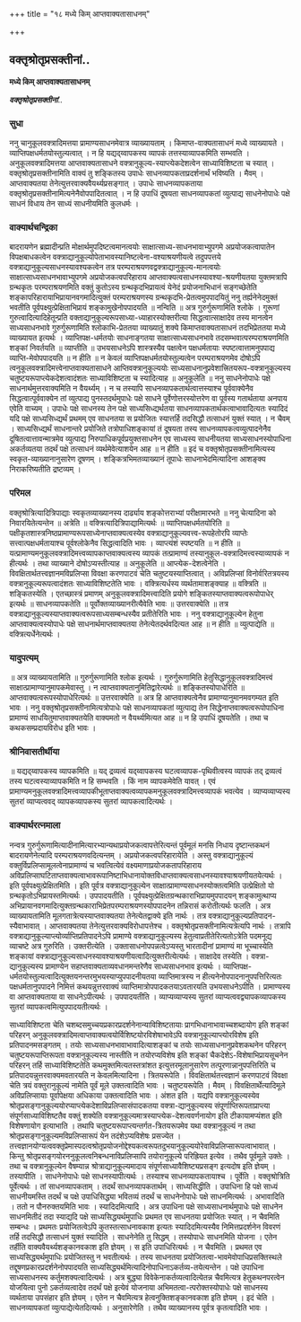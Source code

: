 +++
title = "१८ मध्ये किम् आप्तवाक्यतासाधनम्"

+++


## वक्तृश्रोतृप्रसक्तीनां..

**मध्ये किम् आप्तवाक्यतासाधनम्**

***वक्तृश्रोतृप्रसक्तीनां***..

### सुधा

ननु चानुकूलवक्त्रादिमत्तया प्रामाण्यसाधनमेवात्र व्याख्यायताम् । किमाप्त-वाक्यतासाधनं मध्ये व्याख्यायते । व्याप्तिपक्षधर्मतयोस्तुल्यत्वात् । न हि यद्यद्य्वापकस्य व्यापकं तत्तस्याव्यापकमिति सम्भवति । अनुकूलवक्त्रादिमत्तया आप्तवाक्यतासाधने वक्त्रानुकूल्य-स्याप्त्येकदेशत्वेन साध्याविशिष्टता च स्यात् । वक्तृश्रोतृप्रसक्तीनामिति वाक्यं तु शङ्कितस्य उपाधेः साधनव्यापकताप्रदर्शनार्थं भविष्यति । मैवम् । आप्तवाक्यतया तेनेत्युत्तरवाक्यवैयर्थ्यप्रसङ्गात् । उपाधेः साधनव्यापकताया वक्तृश्रोतृप्रसक्तीनामित्यनेनैवोपपादितत्वात् । न हि उपाधिं दूषयता साधनव्यापकतां व्युत्पाद्य साधनेनोपाधेः पक्षे साधनं विधाय तेन साध्यं साधनीयमिति कुलधर्मः ।

### वाक्यार्थचन्द्रिका

बादरायणेन ब्रह्मादीन्प्रति मोक्षार्थमुपदिष्टत्वमानत्वयोः साक्षात्साध्य-साधनभावाभ्युपगमे अप्रयोजकत्वापातेन विपक्षबाधकत्वेन वक्त्राद्यानुकूल्योपेताभावस्यानिष्टत्वेना-वश्याश्रयणीयत्वे तदुपपत्तये वक्त्राद्यानुकूल्यसाधनस्यावश्यकत्वेन तत्र परम्पराश्रयणवद्वक्त्राद्यानुकूल्य-मानत्वयोः साक्षात्साध्यसाधनभावाभ्युपगमे अप्रयोजकत्वपरिहाराय आप्तवाक्यत्वसाधनस्यावश्या-श्रयणीयतया युक्तमत्रापि ग्रन्थकृतः परम्पराश्रयणमिति वक्तुं कुतोऽस्य ग्रन्थकृदभिप्रायत्वं येनेदं प्रयोजनाभिधानं सङ्गच्छेतेति शङ्कापरिहारायाभिप्रायानवगमादित्युक्तं परम्पराश्रयणस्य ग्रन्थकृदभि-प्रेतत्वमुपपादयितुं ननु तर्ह्यनेनेदमुक्तं भवतीति पूर्वपक्ष्युत्प्रेक्षिताभिप्रायं शङ्कामुखेनोपपादयति ॥ नन्विति ॥ अत्र गुरुर्गुरूणामिति श्लोके । गुरूणां गुरुत्वादित्यादिहेतून्प्रति वक्ताद्यानुकूल्यरूपसाध्या-ध्याहारस्योक्तरीत्या सिद्धत्वात्साक्षादेव तस्य मानत्वेन साध्यसाधनभावे गुरुर्गुरूणामिति श्लोकाभि-प्रेततया व्याख्यातुं शक्ये किमाप्तवाक्यतासाधनं तदभिप्रेततया मध्ये व्याख्यायत इत्यर्थः । व्याप्तिपक्ष-धर्मतयोः साधनाङ्गतया साक्षात्साध्यसाधनभावे तदसम्भवात्परम्पराश्रयणमिति शङ्कां निवर्तयति ॥ व्याप्तीति ॥ उभयसाधनेऽपि शास्त्रस्यैव पक्षत्वेन पक्षधर्मतायाः स्पष्टत्वात्तामनुपपाद्य व्याप्ति-मेवोपपादयति ॥ न हीति ॥ न केवलं व्याप्तिपक्षधर्मतयोस्तुल्यत्वेन परम्पराश्रयणमेव दोषोऽपि त्वनुकूलवक्त्रादिमत्त्वेनाप्तवाक्यतासाधने आप्तिवक्त्रानुकूल्ययोः साध्यसाधनानुप्रवेशात्त्रितयरूप-वक्त्रानुकूल्यस्य चतुष्टयरूपाप्त्येकदेशत्वादंशतः साध्याविशिष्टता च स्यादित्याह ॥ अनुकूलेति ॥ ननु साधनेनोपाधेः पक्षे साधनार्थमुत्तरवाक्यमिति न वैयर्थ्यम् । न च तस्यापि साधनव्यापकतार्थत्वात्तस्याश्च पूर्ववाक्येनैव सिद्धत्वात्पूर्ववाक्येन तां व्युत्पाद्य पुनस्तदर्थमुपाधेः पक्षे साधने पूर्वेणोत्तरस्योत्तरेण वा पूर्वस्य गतार्थताया अनपाय एवेति वाच्यम् । उपाधेः पक्षे साधनस्य तेन पक्षे साध्यसिध्द्यर्थतया साधनव्यापकतार्थकत्वाभावादित्यतः स्यादिदं यदि पक्षे साध्यसिध्द्यर्थं प्रथमम् एव साधनतया स प्रयोजितः स्यात्तर्हि तदसिद्धौ तत्साधनं युक्तं स्यात् । न चैवम् । साध्यसिध्द्यर्थं साधनान्तरे प्रयोजिते तत्रोपाधिशङ्कायां तं दूषयता तस्य साधनव्यापकत्वव्युत्पादनेनैव दूषितत्वात्तावन्मात्रमेव व्युत्पाद्य निरुपाधिकपूर्वप्रयुक्तसाधनेन एव साध्यस्य साधनीयतया साध्यसाधनस्योपाधिना अकर्तव्यतया तदर्थं पक्षे तत्साधनं व्यर्थमेवेत्याशयेन आह ॥ न हीति ॥ इदं च वक्तृश्रोतृप्रसक्तीनामित्यस्य स्वकृत-व्याख्यानानुसारेण दूषणम् । शङ्कित्रभिमतव्याख्यानं तूपाधेः साधनाभेदमित्यादिना आशङ्क्य निराकरिष्यतीति द्रष्टव्यम् ।

### परिमल

वक्तृश्रोत्रित्यादित्रिपाद्याः स्वकृतव्याख्यानस्य दार्ढ्याय शङ्कोत्तराभ्यां परीक्षामारभते ॥ ननु चेत्यादिना को निवारयितेत्यन्तेन ॥ अत्रेति ॥ वक्त्रित्यादित्रिपाद्यामित्यर्थः ॥ व्याप्तिपक्षधर्मतयोरिति ॥ पक्षीकृतशास्त्रनिष्ठप्रामाण्यरूपसाध्येनाप्तवाक्यत्वस्येव वक्त्राद्यानुकूल्यवत्त्व-रूपहेतोरपि व्याप्तेः सत्त्वात्पक्षधर्मतायाश्च पूर्वश्लोकेनैव सिद्धत्वादिति भावः । व्याप्त्यंशं स्पष्टयति ॥ न हीति ॥ यत्प्रामाण्यमनुकूलवक्त्रादिमत्त्वव्यापकाप्तवाक्यत्वस्य व्यापकं तत्प्रामाण्यं तस्यानुकूल-वक्त्रादिमत्त्वस्याव्यापकं न हीत्यर्थः । तथा व्याख्याने दोषोऽप्यस्तीत्याह ॥ अनुकूलेति ॥ आप्त्येक-देशत्वेनेति । विवक्षितार्थतत्त्वज्ञानमविप्रलिप्सा विवक्षा करणपाटवं चेति चतुष्टयस्याप्तित्वात् । अविप्रलिप्सां विनोर्वरितत्रयस्य वक्त्रानुकूल्यरूपत्वादंशतः साध्याविशिष्टतेति भावः । वक्त्रित्यर्धस्य व्यर्थतामाशङ्क्याह ॥ वक्त्रिति ॥ शङ्कितस्येति । एतच्छास्त्रं प्रमाणम् अनुकूलवक्त्रादिमत्त्वादिति प्रयोगे शङ्कितस्याप्तवाक्यत्वरूपोपाधेर् इत्यर्थः ॥ साधनव्यापकतेति ॥ पूर्वोक्तव्याख्यानरीत्यैवेति भावः ॥ उत्तरवाक्येति ॥ तत्र वक्त्राद्यानुकूल्यस्याप्तवाक्यत्वरूपसाध्यसम्बन्धस्यैव प्रतीतेरिति भावः । ननु वक्त्राद्यानुकूल्येन हेतुना आप्तवाक्यत्वस्योपाधेः पक्षे साधनार्थमाप्तवाक्यतया तेनेत्येतदर्थवदित्यत आह ॥ न हीति ॥ व्युत्पाद्येति ॥ वक्त्रित्यर्धेनेत्यर्थः ।

### यादुपत्यम्

॥ अत्र व्याख्यायतामिति ॥ गुरुर्गुरूणामिति श्लोक इत्यर्थः । गुरुर्गुरूणामिति हेतुसिद्धानुकूलवक्त्रादिमत्त्वं साक्षात्प्रामाण्यानुमापकमेवास्तु । न त्वाप्तवाक्यतानुमितिद्वारेत्यर्थः ॥ शङ्कितस्योपाधेरिति ॥ आप्तवाक्यत्वरूपस्योपाधेरित्यर्थः ॥ उत्तरवाक्येति ॥ अत्र हि आप्तवाक्यत्वेनैव प्रामाण्यानुमानमवगम्यत इति भावः । ननु वक्तृश्रोतृप्रसक्तीनामित्यत्रोपाधेः पक्षे साधनव्यापकतां व्युत्पाद्य तेन सिद्धेनाप्तवाक्यत्वरूपोपाधिना प्रामाण्यं साधयितुमाप्तवाक्यतयेति वाक्यमतो न वैयर्थ्यमित्यत आह ॥ न हि उपाधिं दूषयतेति । तथा च कथकसम्प्रदायविरोध इति भावः ।

### श्रीनिवासतीर्थीया

॥ यद्यद्य्वापकस्य व्यापकमिति ॥ यद् द्रव्यत्वं यद्य्वापकस्य घटत्वव्यापक-पृथिवीत्वस्य व्यापकं तद् द्रव्यत्वं तस्य घटत्वस्याव्यापकमिति न हि सम्भवति । किं नाम व्यापकमेवेति यावत् । एवं प्रामाण्यमनुकूलवक्त्रादिमत्त्वव्यापकीभूताप्तवाक्यत्वव्यापकमनुकूलवक्त्रादिमत्त्वव्यापकं भवत्येव । व्याप्यव्याप्यस्य सुतरां व्याप्यत्ववद् व्यापकव्यापकस्य सुतरां व्यापकत्वादित्यर्थः ।

### वाक्यार्थरत्नमाला

नन्वत्र गुरुर्गुरूणामित्यादीनामित्यारभ्यान्यथाप्रयोजकत्वापत्तेरित्यन्तं पूर्वमूलं मनसि निधाय दृष्टान्तकथनं बादरायणेनेत्यादि परम्पराश्रयणवदित्यन्तम् । अप्रयोजकत्वपरिहारायेति । अस्तु वक्त्राद्यानुकूल्यं वक्तुर्विप्रलिप्सामूलत्वेनाप्रामाण्यं च भवत्वित्येवं वक्ष्यमाणाप्रयोजकतापरिहाराय अविप्रलिप्साघटिताप्तवाक्यत्वाभावरूपानिष्टाभिधानायोक्तविधाप्तवाक्यत्वसाधनस्यावश्याश्रयणीयतयेत्यर्थः । इति पूर्वपक्ष्युत्प्रेक्षितमिति । इति पूर्वत्र वक्त्राद्यानुकूल्येन साक्षात्प्रामाण्यसाधनस्योक्तत्वमिति उत्प्रेक्षितो यो ग्रन्थकृतोऽभिप्रायस्तमित्यर्थः । उपपादयतीति । पूर्वपक्ष्युत्प्रेक्षितग्रन्थकाराभिप्रायमुपपादयन् शङ्कामुत्थाप्य अभिप्रायानवगमादित्युक्तग्रन्थकाराभिप्रेतपरम्पराश्रयणस्योपपादनेन तन्निरासं करोतीत्यर्थः फलति । अत्र व्याख्यायतामिति मूलगतात्रेत्यस्याप्तवाक्यतया तेनेत्येतद्वाक्ये इति नार्थः । तत्र वक्त्राद्यानुकूल्यप्रतिपादन-स्यैवाभावात् । आप्तवाक्यतया तेनेत्युत्तरवाक्यविरोधापत्तेश्च । वक्तृश्रोतृप्रसक्तीनामित्यत्रेत्यपि नार्थः । तत्रापि वक्त्राद्यानुकूल्याप्त्योर्व्याप्तिप्रतिपादनेऽपि प्रामाण्ये वक्त्राद्यानुकूल्यस्य हेतुत्वाप्रतीतेरित्यतोऽत्रेति पदमनूद्य व्याचष्टे अत्र गुरुरिति । उक्तरीत्येति । उक्तासाधनोपपन्नत्वेऽप्यस्तु भारतादीनां प्रामाण्यं मा भूच्चास्येति शङ्कायां वक्त्राद्यानुकूल्यसाधनस्यावश्याश्रयणीयत्वादित्युक्तरीत्येत्यर्थः । साक्षादेव तस्येति । वक्त्रा-द्यानुकूल्यस्य प्रामाण्येन सहाप्तवाक्यताव्यवधानमन्तरेणैव साध्यसाधनभाव इत्यर्थः । व्याप्तिपक्ष-धर्मतयोस्तुल्यत्वादित्युक्तयनन्तरमुभयस्याप्युपपादनीयतया व्याप्तिमात्रस्य न हीत्यनेनोपपादनानुपपत्तिरित्यतः पक्षधर्मतानुपपादने निमित्तं कथयन्नुत्तरवाक्यं व्याप्तिमात्रोपपादकतयाऽवतारयति उभयसाधनेऽपीति । प्रामाण्यस्य वा आप्तवाक्यताया वा साधनेऽपीत्यर्थः । उपपादयतीति । व्याप्यव्याप्यस्य सुतरां व्याप्यत्ववद्व्यापकव्यापकस्य सुतरां व्यापकत्वमित्युपपादयतीत्यर्थः ।

साध्याविशिष्टता चेति चशब्दसमुच्चयप्रकारप्रदर्शनेनान्याविशिष्टतायाः प्रागभिधानाभावाच्चशब्दायोग इति शङ्कां परिहरन् अनुकूलवक्त्रादिमत्वाप्तवाक्यत्वयोर्विशिष्टयोरविशेषाभावेऽपि वक्त्रानुकूल्याप्त्योरविशेष इति प्रतिपादनमसङ्गतम् । तयोः साध्यसाधनभावाभावादित्याशङ्कां च तयोः साध्यसाधनानुप्रवेशकथनेन परिहरन् चतुष्टयरूपाप्तिरूपता वक्त्रानुकूल्यस्य नास्तीति न तयोरप्यविशेष इति शङ्कां चैकदेशेऽ-विशेषाभिप्रायसूचनेन परिहरन् तर्हि साध्याविशिष्टतेति कथमुक्तमित्यतस्तत्रांशत इत्युत्तरमूलानुसारेण तत्पूरणान्नानुपपत्तिरिति च प्रतिपादयन्नुत्तरवाक्यमवतारयति न केवलमित्यादिना । त्रितयरूपेति । विवक्षितार्थतत्त्वज्ञानं करणपाटवं विवक्षा चेति त्रयं वक्तुरानुकूल्यं नामेति पूर्वं मूले उक्तत्वादिति भावः । चतुष्टयरूपेति । मैवम् । विवक्षितार्थेत्यादिमूले अविप्रलिप्सायाः पूर्वापेक्षया अधिकाया उक्तत्वादिति भावः । अंशत इति । यद्यपि वक्त्रानुकूल्यस्येव श्रोतृप्रसङ्गानुकूल्ययोरप्याप्त्येकदेशाविप्रलिप्सासंपादकतया वक्त्रा-द्यानुकूल्यस्य संपूर्णाप्तिरूपताप्राप्त्या संपूर्णसाध्याविशिष्टतैव वक्तुं शक्येति वक्त्रानुकूल्यमात्रस्याप्त्येक-देशत्ववर्णनायोग इति टीकायामप्यंशत इति विशेषणायोग इत्याभाति । तथापि चतुष्टयरूपाप्त्यन्तर्गत-त्रितयरूपमेव यथा वक्त्रानुकूल्यं न तथा श्रोतृप्रसङ्गानुकूल्यमविप्रलिप्सारूपं येन तदंशेऽप्यविशेषः प्रसज्येत । तत्त्वज्ञानयोग्यत्ववक्तृप्रेमास्पदत्वश्रोतृप्रयोजनोद्देश्यकत्वरूपतदुभयानुकूल्ययोरेवाविप्रलिप्सारूपत्वाभावात् । किन्तु श्रोतृप्रसङ्गयोरननुकूलत्वनिबन्धनाविप्रलिप्सापि तयोरानुकूल्ये परिह्रियत इत्येव । तथैव पूर्वमूले उक्तेः । तथा च वक्त्रानुकूल्येन वैषम्यान्न श्रोत्राद्यानुकूल्यमादाय संपूर्णसाध्यावैशिष्ट्यप्रसङ्ग इत्यदोष इति ज्ञेयम् । तस्यापीति । साधनेनोपाधेः पक्षे साधनस्यापीत्यर्थः । तस्याश्च साधनव्यापकतायाश्च । पूर्वेति । वक्तृश्रोत्रिति पूर्वेत्यर्थः । तां साधनव्यापकताम् । तदर्थं साधनव्यापकतार्थम् । साध्यसिद्धीति । उपाधिना हि पक्षे साध्यं साधनीयमस्ति तदर्थं च पक्षे उपाधिसिद्ध्या भवितव्यं तदर्थं च साधनेनोपाधेः पक्षे साधनमित्यर्थः । अभावादिति । ततो न पौनरुक्तयमिति भावः । स्यादिदमित्यादि । अत्र उपाधिना पक्षे साध्यसाधनार्थमुपाधेः पक्षे साधनेन साधनमितीदं तदा स्याद्यदि पक्षे साध्यसिद्ध्यर्थमुपाधिः प्रथमत एव साधनतया प्रयोजितः स्यात् । न चैवमिति सम्बन्धः । प्रथमतः प्रयोजितत्वेऽपि कुतस्तत्साधनावकाश इत्यतः स्यादिदमित्यस्यैव निमित्तप्रदर्शनेन विवरणं तर्हि तदसिद्धौ तत्साधनं युक्तं स्यादिति । साधनेनेति तु सिद्धम् । तस्योपाधेः साधनमिति योजना । एतेन तर्हीति वाक्यवैयर्थ्यशङ्कानवकाश इति ज्ञेयम् । स इति उपाधिरित्यर्थः । न चैवमिति । प्रथमत एव साध्यसिद्ध्यर्थमुपाधिः प्रयोजितस्तु न भवतीत्यर्थः । तस्य साधनतया प्रयोजितत्वा-भावमेवोपाधिप्रसक्तिस्थले तद्दूषणप्रकारप्रदर्शनेनोपपादयति
साध्यसिद्ध्यर्थमित्यादिनोपाधिनाऽकर्तव्य-तयेत्यन्तेन । पक्षे उपाधिना साध्यसाधनस्य कर्तुमशक्यत्वादित्यर्थः । अत्र बुद्ध्या विवेकेनाकर्तव्यत्वादित्येतन्न चैवमित्यत्र हेतुकथनपरत्वेन योजयित्वा पुनो ऽकर्तव्यत्वादेव तदर्थं पक्षे इत्येवं योजनाया अभिमतत्वा-त्परोक्तस्योपाधेः पक्षे साधनस्य व्यर्थताया उपसंहार इति ज्ञेयम् । एतेन न चैवमित्यत्र हेत्वनुक्तिशङ्कानवकाश इति ज्ञेयम् । इदं चेति । साधनव्यापकतां व्युत्पाद्येत्येतदित्यर्थः । अनुसारेणेति । तथैव व्याख्यानस्य पूर्वत्र कृतत्वादिति भावः ।

